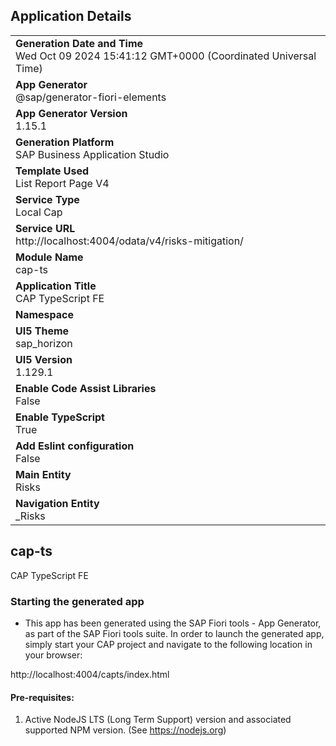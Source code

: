 ## Application Details
|               |
| ------------- |
|**Generation Date and Time**<br>Wed Oct 09 2024 15:41:12 GMT+0000 (Coordinated Universal Time)|
|**App Generator**<br>@sap/generator-fiori-elements|
|**App Generator Version**<br>1.15.1|
|**Generation Platform**<br>SAP Business Application Studio|
|**Template Used**<br>List Report Page V4|
|**Service Type**<br>Local Cap|
|**Service URL**<br>http://localhost:4004/odata/v4/risks-mitigation/|
|**Module Name**<br>cap-ts|
|**Application Title**<br>CAP TypeScript FE|
|**Namespace**<br>|
|**UI5 Theme**<br>sap_horizon|
|**UI5 Version**<br>1.129.1|
|**Enable Code Assist Libraries**<br>False|
|**Enable TypeScript**<br>True|
|**Add Eslint configuration**<br>False|
|**Main Entity**<br>Risks|
|**Navigation Entity**<br>_Risks|

## cap-ts

CAP TypeScript FE

### Starting the generated app

-   This app has been generated using the SAP Fiori tools - App Generator, as part of the SAP Fiori tools suite.  In order to launch the generated app, simply start your CAP project and navigate to the following location in your browser:

http://localhost:4004/capts/index.html

#### Pre-requisites:

1. Active NodeJS LTS (Long Term Support) version and associated supported NPM version.  (See https://nodejs.org)



